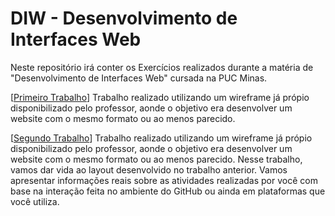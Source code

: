 # DIW - Desenvolvimento de Interfaces Web

Neste repositório irá conter os Exercícios realizados durante a matéria de "Desenvolvimento de Interfaces Web" cursada na PUC Minas.

[[Primeiro Trabalho](https://github.com/Veidoido/DIW-Desenvolvimento-de-Interfaces-Web/tree/main/PrimeiroTrabalho)] Trabalho realizado utilizando um wireframe já própio disponibilizado pelo professor, aonde o objetivo era desenvolver um website com o mesmo formato ou ao menos parecido.

[[Segundo Trabalho](https://github.com/Veidoido/DIW-Desenvolvimento-de-Interfaces-Web/tree/main/SegundoTrabalho)] Trabalho realizado utilizando um wireframe já própio disponibilizado pelo professor, aonde o objetivo era desenvolver um website com o mesmo formato ou ao menos parecido. Nesse trabalho, vamos dar vida ao layout desenvolvido no trabalho anterior. Vamos apresentar informações reais sobre as atividades realizadas por você com base na interação feita no ambiente do GitHub ou ainda em plataformas que você utiliza.
